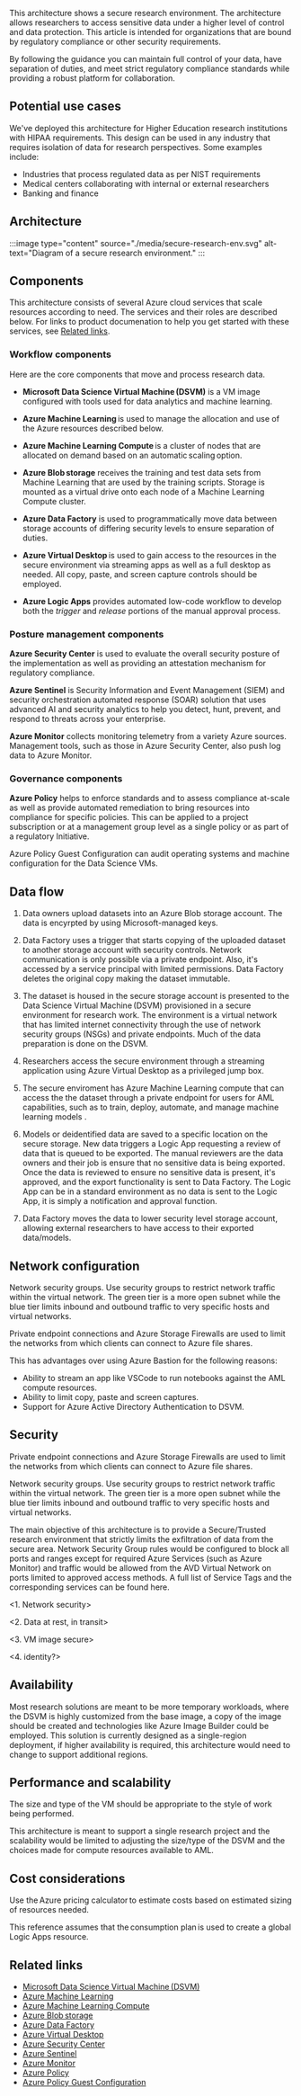 This architecture shows a secure research environment. The architecture allows researchers to access sensitive data under a higher level of control and data protection. This article is intended for organizations that are bound by regulatory compliance or other security requirements. 

By following the guidance you can maintain full control of your data, have separation of duties, and meet strict regulatory compliance standards while providing a robust platform for collaboration. 

## Potential use cases 

We've deployed this architecture for Higher Education research institutions with HIPAA requirements. This design can be used in any industry that requires isolation of data for research perspectives. Some examples include: 
- Industries that process regulated data as per NIST requirements 
- Medical centers collaborating with internal or external researchers 
- Banking and finance 

## Architecture
:::image type="content" source="./media/secure-research-env.svg" alt-text="Diagram of a secure research environment." :::

## Components 

This architecture consists of several Azure cloud services that scale resources according to need. The services and their roles are described below. For links to product documenation to help you get started with these services, see [Related links](#related-links). 
 
### Workflow components

Here are the core components that move and process research data. 

- **Microsoft Data Science Virtual Machine (DSVM)** is a VM image configured with tools used for data analytics and machine learning. 

- **Azure Machine Learning** is used to manage the allocation and use of the Azure resources described below. 

- **Azure Machine Learning Compute** is a cluster of nodes that are allocated on demand based on an automatic scaling option. 

- **Azure Blob storage** receives the training and test data sets from Machine Learning that are used by the training scripts. Storage is mounted as a virtual drive onto each node of a Machine Learning Compute cluster. 

- **Azure Data Factory** is used to programmatically move data between storage accounts of differing security levels to ensure separation of duties.

- **Azure Virtual Desktop** is used to gain access to the resources in the secure environment via streaming apps as well as a full desktop as needed.  All copy, paste, and screen capture controls should be employed. 

- **Azure Logic Apps** provides automated low-code workflow to develop both the _trigger_ and _release_ portions of the manual approval process.   

### Posture management components

**Azure Security Center** is used to evaluate the overall security posture of the implementation as well as providing an attestation mechanism for regulatory compliance. 

**Azure Sentinel** is Security Information and Event Management (SIEM) and security orchestration automated response (SOAR) solution that uses advanced AI and security analytics to help you detect, hunt, prevent, and respond to threats across your enterprise. 

**Azure Monitor** collects monitoring telemetry from a variety Azure sources. Management tools, such as those in Azure Security Center, also push log data to Azure Monitor. 

### Governance components

**Azure Policy** helps to enforce standards and to assess compliance at-scale as well as provide automated remediation to bring resources into compliance for specific policies. This can be applied to a project subscription or at a management group level as a single policy or as part of a regulatory Initiative.  

Azure Policy Guest Configuration can audit operating systems and machine configuration for the Data Science VMs. 

## Data flow

1. Data owners upload datasets into an Azure Blob storage account. The data is encyrpted by using Microsoft-managed keys.

2. Data Factory uses a trigger that starts copying of the uploaded dataset to another storage account with security controls. Network communication is only possible via a private endpoint. Also, it's accessed by a service principal with limited permissions. Data Factory deletes the original copy making the dataset immutable.

3. The dataset is housed in the secure storage account is presented to the Data Science Virtual Machine (DSVM) provisioned in a secure environment for research work. The environment is a virtual network that has limited internet connectivity through the use of network security groups (NSGs) and private endpoints. Much of the data preparation is done on the DSVM.  

4. Researchers access the secure environment through a streaming application using Azure Virtual Desktop as a privileged jump box.  

5. The secure enviroment has Azure Machine Learning compute that can access the the dataset through a private endpoint for users for AML capabilities, such as to train, deploy, automate, and manage machine learning models . 
6. Models or deidentified data are saved to a specific location on the secure storage. New data triggers a Logic App requesting a review of data that is queued to be exported.  The manual reviewers are the data owners and their job is ensure that no sensitive data is being exported. Once the data is reviewed to ensure no sensitive data is present, it's approved, and the export functionality is sent to Data Factory. The Logic App can be in a standard environment as no data is sent to the Logic App, it is simply a notification and approval function.  

7. Data Factory moves the data to lower security level storage account, allowing external researchers to have access to their exported data/models. 

## Network configuration

Network security groups. Use security groups to restrict network traffic within the virtual network. The green tier is a more open subnet while the blue tier limits inbound and outbound traffic to very specific hosts and virtual networks.  


Private endpoint connections and Azure Storage Firewalls are used to limit the networks from which clients can connect to Azure file shares. 


This has advantages over using Azure Bastion for the following reasons: 

- Ability to stream an app like VSCode to run notebooks against the AML compute resources.  
- Ability to limit copy, paste and screen captures. 
- Support for Azure Active Directory Authentication to DSVM. 


## Security

Private endpoint connections and Azure Storage Firewalls are used to limit the networks from which clients can connect to Azure file shares. 

Network security groups. Use security groups to restrict network traffic within the virtual network. The green tier is a more open subnet while the blue tier limits inbound and outbound traffic to very specific hosts and virtual networks.  

The main objective of this architecture is to provide a Secure/Trusted research environment that strictly limits the exfiltration of data from the secure area.  Network Security Group rules would be configured to block all ports and ranges except for required Azure Services (such as Azure Monitor) and traffic would be allowed from the AVD Virtual Network on ports limited to approved access methods.  A full list of Service Tags and the corresponding services can be found here. 

<1. Network security>

<2. Data at rest, in transit>

<3. VM image secure>

<4. identity?>

## Availability 

Most research solutions are meant to be more temporary workloads, where the DSVM is highly customized from the base image, a copy of the image should be created and technologies like Azure Image Builder could be employed.  This solution is currently designed as a single-region deployment, if higher availability is required, this architecture would need to change to support additional regions.  

## Performance and scalability

The size and type of the VM should be appropriate to the style of work being performed. 

This architecture is meant to support a single research project and the scalability would be limited to adjusting the size/type of the DSVM and the choices made for compute resources available to AML. 

## Cost considerations 

Use the Azure pricing calculator to estimate costs based on estimated sizing of resources needed. 

This reference assumes that the consumption plan is used to create a global Logic Apps resource. 


## Related links
- [Microsoft Data Science Virtual Machine (DSVM)](/azure/machine-learning/data-science-virtual-machine/overview)
- [Azure Machine Learning](/azure/machine-learning/service/overview-what-is-azure-ml)
- [Azure Machine Learning Compute](/azure/machine-learning/service/concept-compute-target)
- [Azure Blob storage](/azure/storage/blobs/storage-blobs-introduction)
- [Azure Data Factory](/azure/data-factory/introduction)
- [Azure Virtual Desktop](/azure/virtual-desktop/overview)
- [Azure Security Center](/azure/security-center/)
- [Azure Sentinel](/azure/sentinel/overview) 
- [Azure Monitor](/azure/azure-monitor/overview)
- [Azure Policy](/azure/governance/policy/overview)
- [Azure Policy Guest Configuration](/azure/governance/policy/concepts/guest-configuration)


   